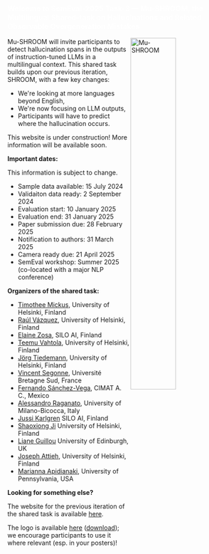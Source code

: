 ### <span style="color: white;"> Welcome to SemEval-2025 Task-3 — Mu-SHROOM, the Multilingual Shared-task on Hallucinations and Related Observable Overgeneration Mistakes</span>

<img style="width:45%" src="assets/img/mu-shroom-logo.png" alt="Mu-SHROOM" title="Mu-SHROOM logo" align="right">

Mu-SHROOM will invite participants to detect hallucination spans in the outputs of instruction-tuned LLMs in a multilingual context. 
This shared task builds upon our previous iteration, SHROOM, with a few key changes: 
- We're looking at more languages beyond English,
- We're now focusing on LLM outputs,
- Participants will have to predict where the hallucination occurs.

This website is under construction! More information will be available soon.

**Important dates:**

This information is subject to change.
- Sample data available: 15 July 2024
- Validaiton data ready: 2 September 2024
- Evaluation start: 10 January 2025
- Evaluation end: 31 January 2025
- Paper submission due: 28 February 2025
- Notification to authors: 31 March 2025
- Camera ready due: 21 April 2025
- SemEval workshop: Summer 2025 (co-located with a major NLP conference)


**Organizers of the shared task:**

- [Timothee Mickus](https://timotheemickus.github.io/), 
University of Helsinki, Finland
- [Raúl Vázquez](https://jrvc.github.io/), 
University of Helsinki, Finland
- [Elaine Zosa](https://ezosa.github.io/), 
SILO AI, Finland
- [Teemu Vahtola](https://teemuvh.github.io/), 
University of Helsinki, Finland
- [Jörg Tiedemann](https://blogs.helsinki.fi/tiedeman/), 
University of Helsinki, Finland
- [Vincent Segonne](), 
Université Bretagne Sud, France
- [Fernando Sánchez-Vega](),
CIMAT A. C., Mexico
- [Alessandro Raganato](https://raganato.github.io/), 
University of Milano-Bicocca, Italy
- [Jussi Karlgren](https://www.lingvi.st/)
SILO AI, Finland
- [Shaoxiong Ji](https://www.mv.helsinki.fi/home/shaoxion/)
University of Helsinki, Finland
- [Liane Guillou](https://sites.google.com/site/lianeguillou/home)
University of Edinburgh, UK
- [Joseph Attieh](), 
University of Helsinki, Finland
- [Marianna Apidianaki](https://mariannaapi.github.io/), 
University of Pennsylvania, USA


**Looking for something else?**

The website for the previous iteration of the shared task is available [here](/shroom/2024).

The logo is available [here](/shroom/assets/img/mu-shroom-logo.png) (<a href="/shroom/assets/img/mu-shroom-logo.png" download>download</a>); we encourage participants to use it where relevant (esp. in your posters)! 
